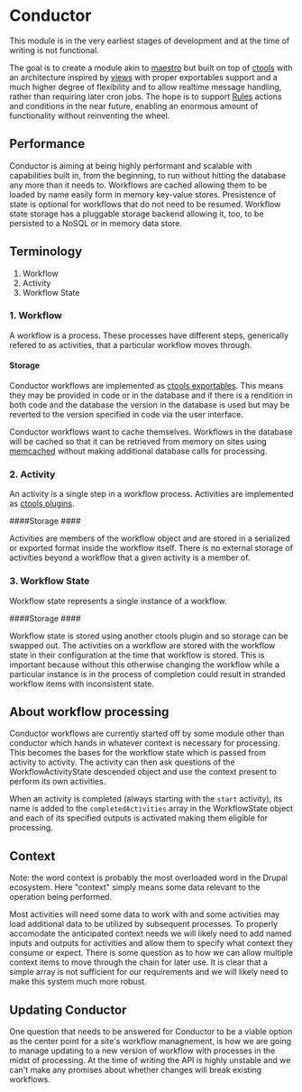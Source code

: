 # Conductor #

This module is in the very earliest stages of development and at the
time of writing is not functional.

The goal is to create a module akin to [maestro](http://drupal.org/project/maestro) but
built on top of [ctools](http://drupal.org/project/ctools) with an architecture inspired
by [views](http://drupal.org/project/views) with proper exportables support and a much
higher degree of flexibility and to allow realtime message handling, rather than requiring
later cron jobs.  The hope is to support [Rules](http://drupal.org/project/rules)
actions and conditions in the near future, enabling an enormous amount of functionality
without reinventing the wheel.

## Performance ##

Conductor is aiming at being highly performant and scalable with capabilities built in, from the
beginning, to run without hitting the database any more than it needs to.  Workflows are cached
allowing them to be loaded by name easily form in memory key-value stores.  Presistence of state
is optional for workflows that do not need to be resumed.  Workflow state storage has a pluggable
storage backend allowing it, too, to be persisted to a NoSQL or in memory data store.


## Terminology ##

1. Workflow
2. Activity
3. Workflow State

### 1. Workflow ###

A workflow is a process.  These processes have different steps, generically refered to as
activities, that a particular workflow moves through.

#### Storage ####

Conductor workflows are implemented as [ctools exportables](http://drupalcode.org/project/ctools.git/blob_plain/7.x-1.x:/help/export.html).
This means they may be provided in code or in the database and if there is a rendition
in both code and the database the version in the database is used but may be reverted
to the version specified in code via the user interface.

Conductor workflows want to cache themselves.  Workflows in the database will be cached
so that it can be retrieved from memory on sites using [memcached](http://drupal.org/project/memcache)
without making additional database calls for processing.

### 2. Activity ###

An activity is a single step in a workflow process.
Activities are implemented as [ctools plugins](http://drupalcode.org/project/ctools.git/blob_plain/7.x-1.x:/help/plugins-api.html).

####Storage ####

Activities are members of the workflow object and are stored in a serialized or exported
format inside the workflow itself.  There is no external storage of activities beyond a
workflow that a given activity is a member of.


### 3. Workflow State ###

Workflow state represents a single instance of a workflow.

####Storage ####

Workflow state is stored using another ctools plugin and so storage can be swapped out.
The activities on a workflow are stored with the workflow state in their configuration
at the time that workflow is stored.  This is important because without this otherwise
changing the workflow while a particular instance is in the process of completion could
result in stranded workflow items with inconsistent state.

## About workflow processing ##

Conductor workflows are currently started off by some module other than conductor which
hands in whatever context is necessary for processing.  This becomes the bases for the
workflow state which is passed from activity to activity.  The activity can then ask
questions of the WorkflowActivityState descended object and use the context present to perform
its own activities.

When an activity is completed (always starting with the `start` activity), its name is
added to the `completedActivities` array in the WorkflowState object and each of its
specified outputs is activated making them eligible for processing.

## Context ##

Note: the word context is probably the most overloaded word in the Drupal ecosystem.
Here "context" simply means some data relevant to the operation being performed.

Most activities will need some data to work with and some activities may load additional
data to be utilized by subsequent processes.  To properly accomodate the anticipated
context needs we will likely need to add named inputs and outputs for activities and
allow them to specify what context they consume or expect.  There is some question as
to how we can allow multiple context items to move through the chain for later use.  It
is clear that a simple array is not sufficient for our requirements and we will likely
need to make this system much more robust.

## Updating Conductor ##

One question that needs to be answered for Conductor to be a viable option as the center
point for a site's workflow managnement, is how we are going to manage updating to a new
version of workflow with processes in the midst of processing.  At the time of writing the
API is highly unstable and we can't make any promises about whether changes will break
existing workflows.
